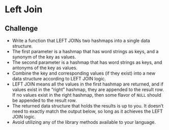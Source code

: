 # Left Join
## Challenge
* Write a function that LEFT JOINs two hashmaps into a single data structure.
* The first parameter is a hashmap that has word strings as keys, and a synonym of the key as values.
* The second parameter is a hashmap that has word strings as keys, and antonyms of the key as values.
* Combine the key and corresponding values (if they exist) into a new data structure according to LEFT JOIN logic.
* LEFT JOIN means all the values in the first hashmap are returned, and if values exist in the “right” hashmap, they are appended to the result row. If no values exist in the right hashmap, then some flavor of ` NULL ` should be appended to the result row.
* The returned data structure that holds the results is up to you. It doesn’t need to exactly match the output below, so long as it achieves the LEFT JOIN logic.
* Avoid utilizing any of the library methods available to your language.